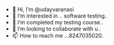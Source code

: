 - 👋 Hi, I’m @udayvaranasi
- 👀 I’m interested in .. software testing..
- 🌱 I’m completed my testing course..
- 💞️ I’m looking to collaborate with u .
- 📫 How to reach me ...8247035020.

<!---
udayvaranasi/udayvaranasi is a ✨ special ✨ repository because its `README.md` (this file) appears on your GitHub profile.
You can click the Preview link to take a look at your changes.
--->
